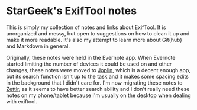 # StarGeek's ExifTool notes
This is simply my collection of notes and links about ExifTool. It is unorganized and messy, but open to suggestions on how to clean it up and make it more readable. It's also my attempt to learn more about Git(hub) and Markdown in general.

Originally, these notes were held in the Evernote app. When Evernote started limiting the number of devices it could be used on and other changes, these notes were moved to [Joplin](https://joplinapp.org/), which is a decent enough app, but its search function isn't up to the task and it makes some spacing edits in the background that I didn't care for. I'm now migrating these notes to [Zettlr](https://www.zettlr.com/), as it seems to have better search ability and I don't really need these notes on my phone/tablet because I'm usually on the desktop when dealing with exiftool.